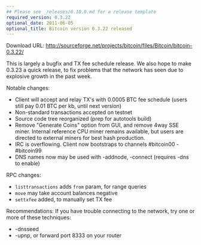 ```yaml
---
## Please see _releases/0.10.0.md for a release template
required_version: 0.3.22
optional_date: 2011-06-05
optional_title: Bitcoin version 0.3.22 released
---
```


Download URL: <http://sourceforge.net/projects/bitcoin/files/Bitcoin/bitcoin-0.3.22/>

This is largely a bugfix and TX fee schedule release.  We also hope to make 0.3.23 a quick release, to fix problems that the network has seen due to explosive growth in the past week.

Notable changes:

* Client will accept and relay TX's with 0.0005 BTC fee schedule (users still pay 0.01 BTC per kb, until next version)
* Non-standard transactions accepted on testnet
* Source code tree reorganized (prep for autotools build)
* Remove "Generate Coins" option from GUI, and remove 4way SSE miner.  Internal reference CPU miner remains available, but users are directed to external miners for best hash production.
* IRC is overflowing.  Client now bootstraps to channels #bitcoin00 - #bitcoin99
* DNS names now may be used with -addnode, -connect (requires -dns to enable)

RPC changes:

* `listtransactions` adds `from` param, for range queries
* `move` may take account balances negative
* `settxfee` added, to manually set TX fee

Recommendations:  If you have trouble connecting to the network, try one or more of these techniques:

* -dnsseed
* -upnp, or forward port 8333 on your router
